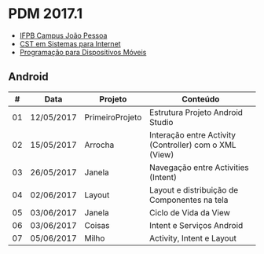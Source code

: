 # PDM 2017.1

- [IFPB Campus João Pessoa](http://www.ifpb.edu.br/campi/campi/joao-pessoa)
- [CST em Sistemas para Internet](http://estudante.ifpb.edu.br/cursos/39)
- [Programação para Dispositivos Móveis](http://pdm.valeriacavalcanti.com.br)

## Android

\# | Data | Projeto | Conteúdo
--- | --- | --- | ---
01 | 12/05/2017 | PrimeiroProjeto | Estrutura Projeto Android Studio
02 | 15/05/2017 | Arrocha | Interação entre Activity (Controller) com o XML (View)
03 | 26/05/2017 | Janela | Navegação entre Activities (Intent)
04 | 02/06/2017 | Layout | Layout e distribuição de Componentes na tela
05 | 03/06/2017 | Janela | Ciclo de Vida da View
06 | 03/06/2017 | Coisas | Intent e Serviços Android
07 | 05/06/2017 | Milho| Activity, Intent e Layout
